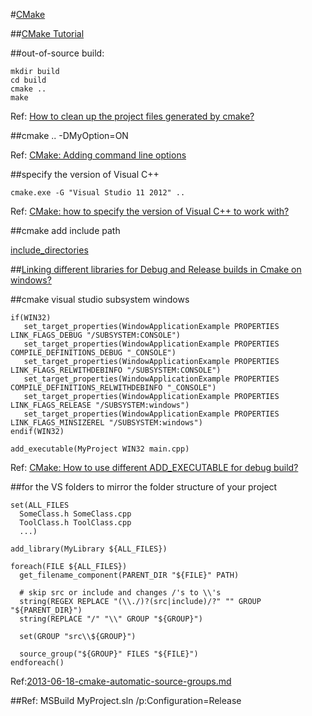 #[CMake](https://cmake.org/)

##[CMake Tutorial](https://cmake.org/cmake-tutorial/)

##out-of-source build:
```
mkdir build
cd build
cmake ..
make
```
Ref: [How to clean up the project files generated by cmake?](http://stackoverflow.com/questions/27247123/how-to-clean-up-the-project-files-generated-by-cmake)

##cmake .. -DMyOption=ON

Ref: [CMake: Adding command line options](http://stackoverflow.com/questions/5998186/cmake-adding-command-line-options)

##specify the version of Visual C++

```
cmake.exe -G "Visual Studio 11 2012" ..
```

Ref: [CMake: how to specify the version of Visual C++ to work with?](http://stackoverflow.com/questions/33917454/cmake-how-to-specify-the-version-of-visual-c-to-work-with)

##cmake add include path

[include_directories](https://cmake.org/cmake/help/v3.0/command/include_directories.html)

##[Linking different libraries for Debug and Release builds in Cmake on windows?](http://stackoverflow.com/questions/2209929/linking-different-libraries-for-debug-and-release-builds-in-cmake-on-windows)

##cmake visual studio subsystem windows
```
if(WIN32)
   set_target_properties(WindowApplicationExample PROPERTIES LINK_FLAGS_DEBUG "/SUBSYSTEM:CONSOLE")
   set_target_properties(WindowApplicationExample PROPERTIES COMPILE_DEFINITIONS_DEBUG "_CONSOLE")
   set_target_properties(WindowApplicationExample PROPERTIES LINK_FLAGS_RELWITHDEBINFO "/SUBSYSTEM:CONSOLE")
   set_target_properties(WindowApplicationExample PROPERTIES COMPILE_DEFINITIONS_RELWITHDEBINFO "_CONSOLE")
   set_target_properties(WindowApplicationExample PROPERTIES LINK_FLAGS_RELEASE "/SUBSYSTEM:windows")
   set_target_properties(WindowApplicationExample PROPERTIES LINK_FLAGS_MINSIZEREL "/SUBSYSTEM:windows")
endif(WIN32)

add_executable(MyProject WIN32 main.cpp)
```

Ref: [CMake: How to use different ADD_EXECUTABLE for debug build?](http://stackoverflow.com/questions/8054734/cmake-how-to-use-different-add-executable-for-debug-build)

##for the VS folders to mirror the folder structure of your project

```
set(ALL_FILES
  SomeClass.h SomeClass.cpp
  ToolClass.h ToolClass.cpp
  ...)

add_library(MyLibrary ${ALL_FILES})

foreach(FILE ${ALL_FILES}) 
  get_filename_component(PARENT_DIR "${FILE}" PATH)

  # skip src or include and changes /'s to \\'s
  string(REGEX REPLACE "(\\./)?(src|include)/?" "" GROUP "${PARENT_DIR}")
  string(REPLACE "/" "\\" GROUP "${GROUP}")

  set(GROUP "src\\${GROUP}")

  source_group("${GROUP}" FILES "${FILE}")
endforeach()
```

Ref:[2013-06-18-cmake-automatic-source-groups.md](https://github.com/kylewm/kylewm.com-frozen-flask/blob/master/content/2013-06-18-cmake-automatic-source-groups.md)

##Ref:
MSBuild MyProject.sln /p:Configuration=Release
